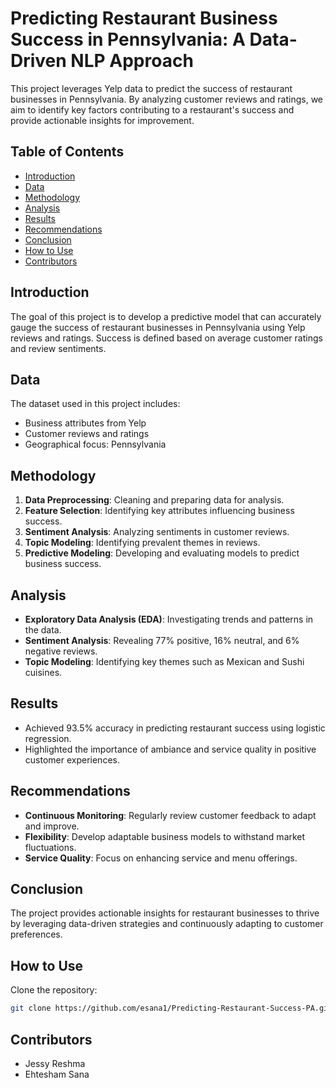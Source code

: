 # Predicting Restaurant Business Success in Pennsylvania: A Data-Driven NLP Approach

This project leverages Yelp data to predict the success of restaurant businesses in Pennsylvania. By analyzing customer reviews and ratings, we aim to identify key factors contributing to a restaurant's success and provide actionable insights for improvement.

## Table of Contents

- [Introduction](#introduction)
- [Data](#data)
- [Methodology](#methodology)
- [Analysis](#analysis)
- [Results](#results)
- [Recommendations](#recommendations)
- [Conclusion](#conclusion)
- [How to Use](#how-to-use)
- [Contributors](#contributors)

## Introduction

The goal of this project is to develop a predictive model that can accurately gauge the success of restaurant businesses in Pennsylvania using Yelp reviews and ratings. Success is defined based on average customer ratings and review sentiments.

## Data

The dataset used in this project includes:
- Business attributes from Yelp
- Customer reviews and ratings
- Geographical focus: Pennsylvania

## Methodology

1. **Data Preprocessing**: Cleaning and preparing data for analysis.
2. **Feature Selection**: Identifying key attributes influencing business success.
3. **Sentiment Analysis**: Analyzing sentiments in customer reviews.
4. **Topic Modeling**: Identifying prevalent themes in reviews.
5. **Predictive Modeling**: Developing and evaluating models to predict business success.

## Analysis

- **Exploratory Data Analysis (EDA)**: Investigating trends and patterns in the data.
- **Sentiment Analysis**: Revealing 77% positive, 16% neutral, and 6% negative reviews.
- **Topic Modeling**: Identifying key themes such as Mexican and Sushi cuisines.

## Results

- Achieved 93.5% accuracy in predicting restaurant success using logistic regression.
- Highlighted the importance of ambiance and service quality in positive customer experiences.

## Recommendations

- **Continuous Monitoring**: Regularly review customer feedback to adapt and improve.
- **Flexibility**: Develop adaptable business models to withstand market fluctuations.
- **Service Quality**: Focus on enhancing service and menu offerings.

## Conclusion

The project provides actionable insights for restaurant businesses to thrive by leveraging data-driven strategies and continuously adapting to customer preferences.

## How to Use

Clone the repository:
   ```bash
   git clone https://github.com/esana1/Predicting-Restaurant-Success-PA.git
   ```

## Contributors

- Jessy Reshma 
- Ehtesham Sana
